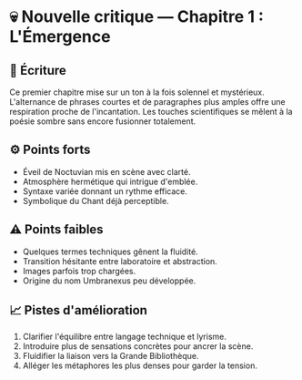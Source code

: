# 💀 Nouvelle critique — Chapitre 1 : L'Émergence

## 🧠 Écriture
Ce premier chapitre mise sur un ton à la fois solennel et mystérieux. L'alternance de phrases courtes et de paragraphes plus amples offre une respiration proche de l'incantation. Les touches scientifiques se mêlent à la poésie sombre sans encore fusionner totalement.

## ⚙️ Points forts
- Éveil de Noctuvian mis en scène avec clarté.
- Atmosphère hermétique qui intrigue d'emblée.
- Syntaxe variée donnant un rythme efficace.
- Symbolique du Chant déjà perceptible.

## ⚠️ Points faibles
- Quelques termes techniques gênent la fluidité.
- Transition hésitante entre laboratoire et abstraction.
- Images parfois trop chargées.
- Origine du nom Umbranexus peu développée.

## 📈 Pistes d'amélioration
1. Clarifier l'équilibre entre langage technique et lyrisme.
2. Introduire plus de sensations concrètes pour ancrer la scène.
3. Fluidifier la liaison vers la Grande Bibliothèque.
4. Alléger les métaphores les plus denses pour garder la tension.
